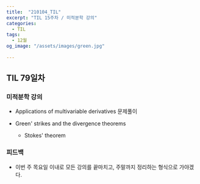 ```yaml
---
title:  "210104_TIL"
excerpt: "TIL 15주차 / 미적분학 강의"
categories:
  - TIL
tags:
  - 12월
og_image: "/assets/images/green.jpg"
  
---
```

## TIL 79일차

### 미적분학 강의

- Applications of multivariable derivatives 문제풀이


- Green' strikes and the divergence theorems
  - Stokes' theorem

### 피드백
- 이번 주 목요일 이내로 모든 강의를 끝마치고, 주말까지 정리하는 형식으로 가야겠다.